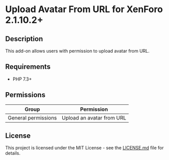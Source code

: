 Upload Avatar From URL for XenForo 2.1.10.2+
============================================

Description
-----------

This add-on allows users with permission to upload avatar from URL.

Requirements
------------

- PHP 7.3+

Permissions
-----------

| Group               | Permission                |
| ------------------- | ------------------------- |
| General permissions | Upload an avatar from URL |

License
-------

This project is licensed under the MIT License - see the [LICENSE.md](https://github.com/ticktackk/UploadAvatarFromUrlForXF2/blob/master/LICENSE.md) file for details.